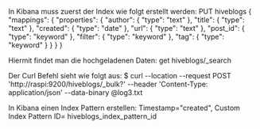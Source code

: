 In Kibana muss zuerst der Index wie folgt erstellt werden:
PUT hiveblogs
{
  "mappings": {
    "properties": {
      "author": {
        "type": "text"
      },
      "title": {
        "type": "text"
      },
      "created": {
        "type": "date"
      },
      "url": {
        "type": "text"
      },
      "post_id": {
        "type": "keyword"
      },
      "filter": {
        "type": "keyword"
      },
      "tag": {
        "type": "keyword"
      }
    }
  }
}

Hiermit findet man die hochgeladenen Daten:
get hiveblogs/_search

Der Curl Befehl sieht wie folgt aus:
$ curl --location --request POST 'http://raspi:9200/hiveblogs/_bulk?' --header 'Content-Type: application/json' --data-binary @log3.txt

In Kibana einen Index Pattern erstellen:
Timestamp="created", Custom Index Pattern ID= hiveblogs_index_pattern_id
